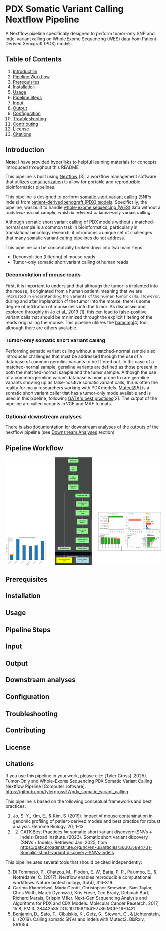 # PDX Somatic Variant Calling Nextflow Pipeline

A Nextflow pipeline specifically designed to perform tumor-only SNP and Indel variant calling on Whole Exome Sequencing (WES) data from Patient-Derived Xenograft (PDX) models.

## Table of Contents
1. [Introduction](#introduction)
2. [Pipeline Workflow](#pipeline-workflow)
3. [Prerequisites](#prerequisites)
4. [Installation](#installation)
5. [Usage](#usage)
6. [Pipeline Steps](#pipeline-steps)
7. [Input](#input)
8. [Output](#output)
9. [Configuration](#configuration)
10. [Troubleshooting](#troubleshooting)
11. [Contributing](#contributing)
12. [License](#license)
13. [Citations](#citations)

## Introduction

**Note**: I have provided hyperlinks to helpful learning materials for concepts introduced throughout this README

This pipeline is built using [Nextflow](https://www.nextflow.io/) [3], a workflow management software that utilizes [containerization](https://www.ibm.com/think/topics/containerization#:~:text=Containerization%20is%20the%20packaging%20of,runs%20consistently%20on%20any%20infrastructure.) to allow for portable and reproducible bioinformatics pipelines.

This pipeline is designed to perform [somatic short variant calling](https://www.garvan.org.au/news-resources/science-explained/types-of-variants) (SNPs Indels) from [patient-derived xenograft (PDX) models](https://en.wikipedia.org/wiki/Patient_derived_xenograft). Specifically, the pipeline, was built to handle [whole-exome sequencing (WES)](https://www.illumina.com/techniques/sequencing/dna-sequencing/targeted-resequencing/exome-sequencing.html) data without a matched-normal sample, which is referred to tumor-only variant calling.

Although somatic short variant calling of PDX models without a matched-normal sample is a common task in bioinformatics, particularly in translational oncology research, it introduces a unique set of challenges that many somatic variant calling pipelines do not address.

This pipeline can be conceptually broken down into two main steps:
- Deconvolution (filtering) of mouse reads
- Tumor-only somatic short variant calling of human reads

### Deconvolution of mouse reads
First, it is important to understand that although the tumor is implanted into the mouse, it originated from a human patient, meaning that we are interested in understanding the variants of the human tumor cells. However, during and after implanation of the tumor into the mouse, there is some degree of infiltration of mouse cells into the tumor. As discussed and explored throughly in [Jo et al., 2019](https://link.springer.com/article/10.1186/s13059-019-1849-2) [1], this can lead to false-positive variant calls that should be minimized through the explicit filtering of the reads originating the mouse. This pipeline utilizes the [bamcmp](https://github.com/CRUKMI-ComputationalBiology/bamcmp)[4] tool, although there are others available.

### Tumor-only somatic short variant calling
Performing somatic variant calling without a matched-normal sample also introduces challenges that must be addressed through the use of a database of common germline variants to be filtered out. In the case of a matched-normal sample, germline variants are defined as those present in both the matched-normal sample and the tumor sample. Although the use of a common germline variant database is more prone to rare germline variants showing up as false-positive somatic variant calls, this is often the reality for many researchers working with PDX models. [Mutect2](https://www.biorxiv.org/content/10.1101/861054v1.abstract)[5] is a somatic short variant caller that has a tumor-only mode available and is used in this pipeline, following [GATK's best practices](https://gatk.broadinstitute.org/hc/en-us/articles/360035894731-Somatic-short-variant-discovery-SNVs-Indels)[2]. The output of the pipeline are called variants in VCF and MAF formats.

### Optional downstream analyses
There is also documentation for downstream analyses of the outputs of the nextflow pipeline (see [Downstream Analyses](#downstream-analyses) section)

## Pipeline Workflow

![Workflow Diagram](images/workflow_diagram.png)

## Prerequisites

## Installation

## Usage

## Pipeline Steps

## Input

## Output

## Downstream analyses

## Configuration

## Troubleshooting

##  Contributing

## License

## Citations

If you use this pipeline in your work, please cite:
[Tyler Gross] (2025). Tumor-Only and Whole-Exome Sequencing PDX Somatic Variant Calling Nextflow Pipeline [Computer software]. https://github.com/tylergross97/pdx_somatic_variant_calling

This pipeline is based on the following conceptual frameworks and best practices:
1. Jo, S. Y., Kim, E., & Kim, S. (2019). Impact of mouse contamination in genomic profiling of patient-derived models and best practice for robust analysis. Genome Biology, 20, 1-13.
2. 2. GATK Best Practices for somatic short variant discovery (SNVs + Indels)
   Broad Institute. (2023). Somatic short variant discovery (SNVs + Indels). Retrieved Jan. 2025, from https://gatk.broadinstitute.org/hc/en-us/articles/360035894731-Somatic-short-variant-discovery-SNVs-Indels

This pipeline uses several tools that should be cited independently:

3. Di Tommaso, P., Chatzou, M., Floden, E. W., Barja, P. P., Palumbo, E., & Notredame, C. (2017). Nextflow enables reproducible computational workflows. Nature biotechnology, 35(4), 316-319.
4. Garima Khandelwal, Maria Girotti, Christopher Smowton, Sam Taylor, Chris Wirth, Marek Dynowski, Kris Frese, Ged Brady, Deborah Burt, Richard Marais, Crispin Miller. Next-Gen Sequencing Analysis and Algorithms for PDX and CDX Models. Molecular Cancer Research. 2017, 15:8, PMID: 28442585 DOI: 10.1158/1541-7786.MCR-16-0431
5. Benjamin, D., Sato, T., Cibulskis, K., Getz, G., Stewart, C., & Lichtenstein, L. (2019). Calling somatic SNVs and indels with Mutect2. BioRxiv, 861054.

